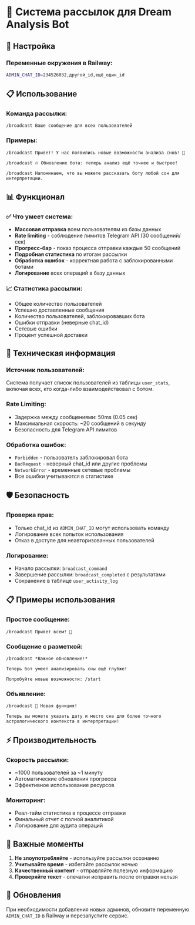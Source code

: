 # 📢 Система рассылок для Dream Analysis Bot

## 🔧 Настройка

### Переменные окружения в Railway:

```bash
ADMIN_CHAT_ID=234526032,другой_id,ещё_один_id
```

## 📋 Использование

### Команда рассылки:
```
/broadcast Ваше сообщение для всех пользователей
```

### Примеры:
```
/broadcast Привет! У нас появились новые возможности анализа снов! 🌙

/broadcast 🔥 Обновление бота: теперь анализ ещё точнее и быстрее!

/broadcast Напоминаем, что вы можете рассказать боту любой сон для интерпретации.
```

## 📊 Функционал

### ✅ Что умеет система:
- **Массовая отправка** всем пользователям из базы данных
- **Rate limiting** - соблюдение лимитов Telegram API (30 сообщений/сек)
- **Прогресс-бар** - показ процесса отправки каждые 50 сообщений
- **Подробная статистика** по итогам рассылки
- **Обработка ошибок** - корректная работа с заблокированными ботами
- **Логирование** всех операций в базу данных

### 📈 Статистика рассылки:
- Общее количество пользователей
- Успешно доставленные сообщения
- Количество пользователей, заблокировавших бота
- Ошибки отправки (неверные chat_id)
- Сетевые ошибки
- Процент успешной доставки

## 🔧 Техническая информация

### Источник пользователей:
Система получает список пользователей из таблицы `user_stats`, включая всех, кто когда-либо взаимодействовал с ботом.

### Rate Limiting:
- Задержка между сообщениями: 50ms (0.05 сек)
- Максимальная скорость: ~20 сообщений в секунду
- Безопасность для Telegram API лимитов

### Обработка ошибок:
- `Forbidden` - пользователь заблокировал бота
- `BadRequest` - неверный chat_id или другие проблемы
- `NetworkError` - временные сетевые проблемы
- Все ошибки учитываются в статистике

## 🛡️ Безопасность

### Проверка прав:
- Только chat_id из `ADMIN_CHAT_ID` могут использовать команду
- Логирование всех попыток использования
- Отказ в доступе для неавторизованных пользователей

### Логирование:
- Начало рассылки: `broadcast_command`
- Завершение рассылки: `broadcast_completed` с результатами
- Сохранение в таблице `user_activity_log`

## 📋 Примеры использования

### Простое сообщение:
```
/broadcast Привет всем! 👋
```

### Сообщение с разметкой:
```
/broadcast *Важное обновление!* 

Теперь бот умеет анализировать сны ещё глубже! 

Попробуйте новые возможности: /start
```

### Объявление:
```
/broadcast 🌟 Новая функция! 

Теперь вы можете указать дату и место сна для более точного астрологического контекста в интерпретации!
```

## ⚡ Производительность

### Скорость рассылки:
- ~1000 пользователей за ~1 минуту
- Автоматические обновления прогресса
- Эффективное использование ресурсов

### Мониторинг:
- Реал-тайм статистика в процессе отправки
- Финальный отчет с полной аналитикой
- Логирование для аудита операций

## 🚨 Важные моменты

1. **Не злоупотребляйте** - используйте рассылки осознанно
2. **Учитывайте время** - избегайте рассылок ночью
3. **Качественный контент** - отправляйте полезную информацию
4. **Проверяйте текст** - опечатки исправить после отправки нельзя

## 🔄 Обновления

При необходимости добавления новых админов, обновите переменную `ADMIN_CHAT_ID` в Railway и перезапустите сервис.

